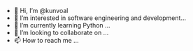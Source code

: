 - 👋 Hi, I’m @kunvoal
- 👀 I’m interested in software engineering and development...
- 🌱 I’m currently learning Python ...
- 💞️ I’m looking to collaborate on ...
- 📫 How to reach me ...

<!---
kunvoal/kunvoal is a ✨ special ✨ repository because its `README.md` (this file) appears on your GitHub profile.
You can click the Preview link to take a look at your changes.
--->

